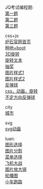 
JQ考试编程题:<br/>
[第一题](http://jinyuezhong.github.io/考试大题/10-12-考试.html)<br/>
[第二题](http://jinyuezhong.github.io/考试大题/10-12-考试2.html)<br/>
[第三题](http://jinyuezhong.github.io/考试大题/10-12-考试3.html)<br/>


css+js:<br/>
[炉石官网首页](http://jinyuezhong.github.io/css.js/lushi/lushi.html)<br/>
[种地+boot](http://jinyuezhong.github.io/css.js/zhongdi/indext.html)<br/>
[3D旋转](http://jinyuezhong.github.io/css.js/lianshi/3Dxuanzhuan.html)<br/>
[旋转文本](http://jinyuezhong.github.io/css.js/lianshi/旋转跳跃我闭着眼.html)<br/>
[抽奖](http://jinyuezhong.github.io/css.js/lianshi/chojian)<br/>
[图片样式1](http://jinyuezhong.github.io/css.js/lianshi/tupianscript.html)<br/>
[图片样式2](http://jinyuezhong.github.io/css.js/lianshi/tupianyanshi+css.html)<br/>
[反弹球](http://jinyuezhong.github.io/css.js/tantiao.html)<br/>
[css，动画，旋转](http://jinyuezhong.github.io/css.js/lianshi/10-2-transform.html)<br/>
[不定方向反弹球](http://jinyuezhong.github.io/css.js/lianshi/fangtangqiu.html)<br/>

city<br/>
[城市](http://jinyuezhong.github.io/city/cityxuan.html)<br/>

svg<br/>
[svg动画](http://jinyuezhong.github.io/svg/10-4-SVG.html)<br/>

luan:<br/>
[图形选择](http://jinyuezhong.github.io/luan/图形选择.html)<br/>
[图片分割](http://jinyuezhong.github.io/luan/图片分割.html)<br/>
[菜单选择](http://jinyuezhong.github.io/luan/菜单选择.html)<br/>
[飞机大战](http://jinyuezhong.github.io/luan/飞机大战.html)<br/>
[图片放大镜](http://jinyuezhong.github.io/luan/图片放大镜.html)<br/>
[轮播图](http://jinyuezhong.github.io/luan/轮播图.html)<br/>
[小车跑路](http://jinyuezhong.github.io/luan/小车跑路.html)<br/>
